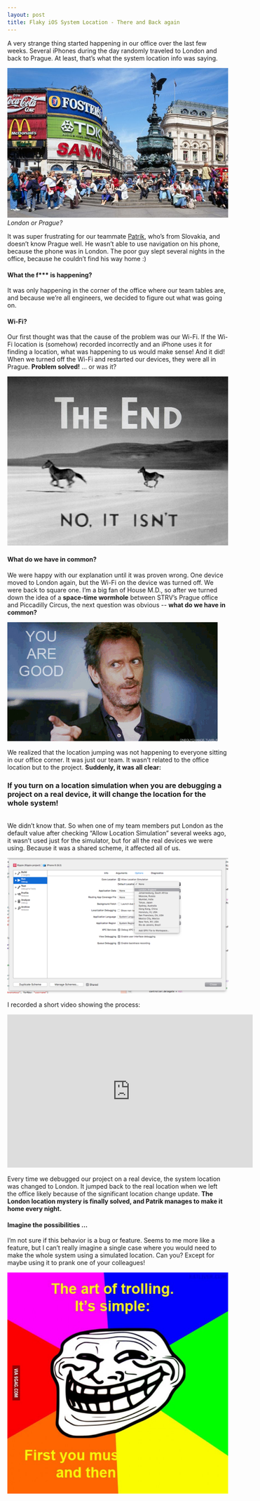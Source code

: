 ```yaml
---
layout: post
title: Flaky iOS System Location - There and Back again
---
```

A very strange thing started happening in our office over the last few weeks. Several iPhones during the day randomly traveled to London and back to Prague. At least, that’s what the system location info was saying. 

![London or Prague?](/images/2016-01-19/location-1.jpg)
*London or Prague?*

<!-- more -->

It was super frustrating for our teammate [Patrik](https://twitter.com/vaberer), who’s from Slovakia, and doesn’t know Prague well. He wasn’t able to use navigation on his phone, because the phone was in London. The poor guy slept several nights in the office, because he couldn’t find his way home :)

#### What the f*** is happening?

It was only happening in the corner of the office where our team tables are, and because we’re all engineers, we decided to figure out what was going on. 

#### Wi-Fi? 
Our first thought was that the cause of the problem was our Wi-Fi. If the Wi-Fi location is (somehow) recorded incorrectly and an iPhone uses it for finding a location, what was happening to us would make sense! And it did! When we turned off the Wi-Fi and restarted our devices, they were all in Prague. **Problem solved!** … or was it?

![The End. Or is it?](/images/2016-01-19/location-2.jpg)


#### What do we have in common? 
We were happy with our explanation until it was proven wrong. One device moved to London again, but the Wi-Fi on the device was turned off. We were back to square one. I’m a big fan of House M.D., so after we turned down the idea of a **space-time wormhole** between STRV’s Prague office and Piccadilly Circus, the next question was obvious -- **what do we have in common?**

![You're good!](/images/2016-01-19/location-3.gif)

We realized that the location jumping was not happening to everyone sitting in our office corner.  It was just our team. It wasn’t related to the office location but to the project. **Suddenly, it was all clear:**

### If you turn on a location simulation when you are debugging a project on a real device, it will change the location for the whole system!

<br/>We didn’t know that. So when one of my team members put London as the default value after checking “Allow Location Simulation” several weeks ago, it wasn’t used just for the simulator, but for all the real devices we were using. Because it was a shared scheme, it affected all of us.

![Xcode](/images/2016-01-19/location-4.png)

I recorded a short video showing the process:
<p>
<div class="videoWrapper">
    <iframe width="560" height="349" src="http://www.youtube.com/embed/U9WkiB7jbJE" frameborder="0" allowfullscreen></iframe>
</div>
</p>

Every time we debugged our project on a real device, the system location was changed to London. It jumped back to the real location when we left the office likely because of the significant location change update. **The London location mystery is finally solved, and Patrik manages to make it home every night.**

#### Imagine the possibilities …
I’m not sure if this behavior is a bug or feature. Seems to me more like a feature, but I can’t really imagine a single case where you would need to make the whole system using a simulated location. Can you? Except for maybe using it to prank one of your colleagues!

![The art of trolling](/images/2016-01-19/location-5.jpg)
